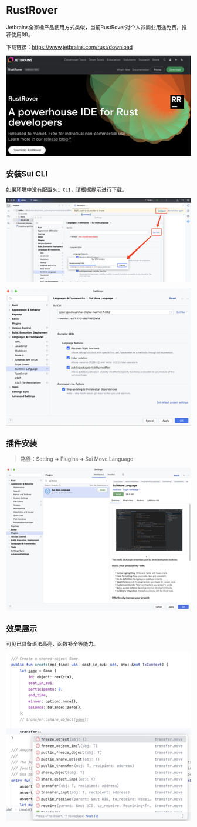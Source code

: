 # RustRover

Jetbrains全家桶产品使用方式类似，当前RustRover对个人非商业用途免费，推荐使用RR。

下载链接：https://www.jetbrains.com/rust/download

![](images/jetbrains.png)

## 安装Sui CLI

如果环境中没有配置`Sui CLI`，请根据提示进行下载。

![image-20240922092853810](images/image-20240922092853810.png)

![image-20240922092919333](images/image-20240922092919333.png)

## 插件安装

>   路径：Setting ➜ Plugins ➜ Sui Move Language

![](images/sui_move.png)

## 效果展示

可见已具备语法高亮、函数补全等能力。

![image-20240922093121563](images/image-20240922093121563.png)